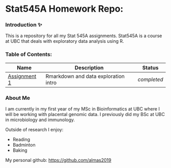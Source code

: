 # Stat545A Homework Repo: 
### Introduction :sparkles:
This is a repository for all my Stat 545A assignments. Stat545A is a course at UBC that deals with exploratory data analysis using R.
### Table of Contents:
|Name | Description | Status|
| --- | --- | --- |
| [Assignment 1](https://github.com/STAT545-UBC-hw-2019-20/stat545-hw-almas2019/tree/master/Hw01) | Rmarkdown and data exploration intro | _completed_ |
### About Me 
I am currently in my first year of my MSc in Bioinformatics at UBC where I will be working with placental genomic data. I previously did my BSc at UBC in microbiology and immunology.

Outside of research I enjoy:
* Reading
* Badminton
* Baking

My personal github: https://github.com/almas2019
